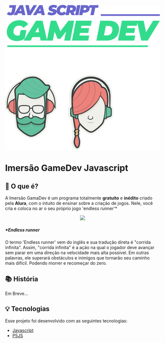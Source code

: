![](proj-assets/aluragamedev.svg)
# Imersão GameDev Javascript

## 🤔 O que é? 

A Imersão GamaDev é um programa totalmente **gratuito** e **inédito** criado pela **Alura**, com o intuito de ensinar sobre a criação de jogos.
Nele, você cria e coloca no ar o seu próprio jogo 'endless runner'*

<p align="center">
<img width="600" src="proj-assets/game.gif">
</p>

##### *Endless runner 
O  termo 'Endless runner' vem do inglês e sua tradução direta é "corrida infinita". 
Assim, "corrida infinita" é a ação na qual o jogador deve avançar sem parar em uma direção na velocidade mais alta possível. 
Em outras palavras, ele superará obstáculos e inimigos que tornarão seu caminho mais difícil. Podendo morrer e recomeçar do zero.

## 📚 História

Em Breve...

## 💡 Tecnologias

Esse projeto foi desenvolvido com as seguintes tecnologias:

- [Javascript](https://www.javascript.com/)
- [P5JS](https://p5js.org/)